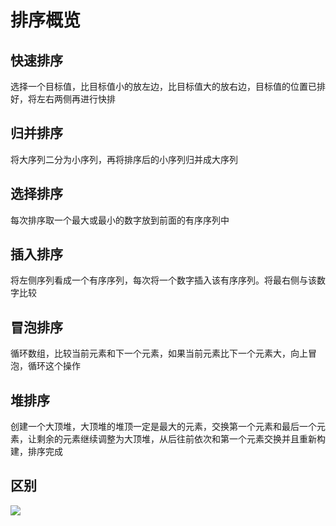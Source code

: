 # 排序概览
## 快速排序
选择一个目标值，比目标值小的放左边，比目标值大的放右边，目标值的位置已排好，将左右两侧再进行快排
## 归并排序
将大序列二分为小序列，再将排序后的小序列归并成大序列
## 选择排序
每次排序取一个最大或最小的数字放到前面的有序序列中
## 插入排序
将左侧序列看成一个有序序列，每次将一个数字插入该有序序列。将最右侧与该数字比较
## 冒泡排序
循环数组，比较当前元素和下一个元素，如果当前元素比下一个元素大，向上冒泡，循环这个操作
## 堆排序
创建一个大顶堆，大顶堆的堆顶一定是最大的元素，交换第一个元素和最后一个元素，让剩余的元素继续调整为大顶堆，从后往前依次和第一个元素交换并且重新构建，排序完成

## 区别
![](https://static.vue-js.com/5c3d7b50-2131-11ec-a752-75723a64e8f5.png)